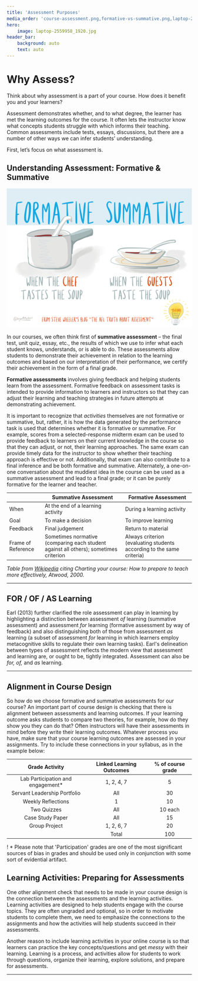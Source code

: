 ```yaml
---
title: 'Assessment Purposes'
media_order: 'course-assessment.png,formative-vs-summative.png,laptop-2559958_1920.jpg'
hero:
    image: laptop-2559958_1920.jpg
header_bar:
    background: auto
    text: auto
---
```


# Why Assess?
Think about why assessment is a part of your course.  How does it benefit you and your learners?

Assessment demonstrates whether, and to what degree, the learner has met the learning outcomes for the course. It often lets the instructor know what concepts students struggle with which informs their teaching.  Common assessments include tests, essays, discussions, but there are a number of other ways we can infer students’ understanding.

First, let’s focus on what assessment is.

## Understanding Assessment: Formative & Summative
![Image text - Formative is when the chef tastes the soup. Summative is when the guests taste the soup.](formative-vs-summative.png)

In our courses, we often think first of **summative assessment** – the final test, unit quiz, essay, etc., the results of which we use to infer what each student knows, understands, or is able to do.  These assessments allow students to demonstrate their achievement in relation to the learning outcomes and based on our interpretation of their performance, we certify their achievement in the form of a final grade.

**Formative assessments** involves giving feedback and helping students learn from the assessment. Formative feedback on assessment tasks is intended to provide information to learners and instructors so that they can adjust their learning and teaching strategies in future attempts at demonstrating achievement. 

It is important to recognize that *activities* themselves are not formative or summative, but, rather, it is how the data generated by the performance task is used that determines whether it is formative or summative. For example, scores from a selected-response midterm exam can be used to provide feedback to learners on their current knowledge in the course so that they can adjust, or not, their learning approaches. The same exam can provide timely data for the instructor to show whether their teaching approach is effective or not. Additionally, that exam can also contribute to a final inference and be both formative and summative. Alternately, a one-on-one conversation about the muddiest idea in the course can be used as a summative assessment and lead to a final grade; or it can be purely formative for the learner and teacher.


|   | **Summative Assessment**| **Formative Assessment**|
|---|---|---|
| When| At the end of a learning activity| During a learning activity|
| Goal| To make a decision| To improve learning|
| Feedback| Final judgement| Return to material|
| Frame of Reference | Sometimes normative (comparing each student against all others); sometimes criterion | Always criterion (evaluating students according to the same criteria) |

*Table from [Wikipedia](https://en.wikipedia.org/wiki/Formative_assessment#cite_note-11) citing Charting your course: How to prepare to teach more effectively, Atwood, 2000.*


---
## FOR / OF / AS Learning

Earl (2013) further clarified the role assessment can play in learning by highlighting a distinction between assessment *of* learning (summative assessment) and assessment *for* learning (formative assessment by way of feedback) and also distinguishing both of those from assessment *as* learning (a subset of assessment *for* learning in which learners employ metacognitive skills to regulate their own learning tasks). Earl's delineation between types of assessment reflects the modern view that assessment and learning are, or ought to be, tightly integrated.
Assessment can also be *for, of,* and *as* learning.

---

## Alignment in Course Design
So how do we choose formative and summative assessments for our course?  An important part of course design is checking that there is alignment between assessments and learning outcomes.  If your learning outcome asks students to compare two theories, for example, how do they show you they can do that?  Often instructors will have their assessments in mind before they write their learning outcomes.  Whatever process you have, make sure that your course learning outcomes are assessed in your assignments.  Try to include these connections in your syllabus, as in the example below:

| Grade Activity | Linked Learning Outcomes | % of course grade |
|:---:|:---:|:---:|
| Lab Participation and engagement\* | 1, 2, 4, 7 | 5 |
| Servant Leadership Portfolio | All | 30 |
| Weekly Reflections | 1 | 10|
| Two Quizzes | All | 10 each |
| Case Study Paper | All | 15 |
| Group Project | 1, 2, 6, 7 | 20 | 
|   | Total | 100 | 

! \* Please note that 'Participation' grades are one of the most significant sources of bias in grades and should be used only in conjunction with some sort of evidential artifact.


## Learning Activities: Preparing for Assessments
One other alignment check that needs to be made in your course design is the connection between the assessments and the learning activities.  Learning activities are designed to help students engage with the course topics.  They are often ungraded and optional, so in order to motivate students to complete them, we need to emphasize the connections to the assignments and how the activities will help students succeed in their assessments.

Another reason to include learning activities in your online course is so that learners can practice the key concepts/questions and get *messy* with their learning.  Learning is a process, and activities allow for students to work through questions, organize their learning, explore solutions, and prepare for assessments.   


---
